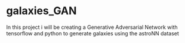 # galaxies_GAN
In this project i will be creating a Generative Adversarial Network with tensorflow and python to generate galaxies using the astroNN dataset
